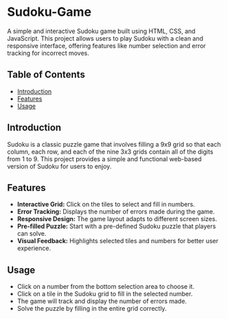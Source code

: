 # Sudoku-Game

A simple and interactive Sudoku game built using HTML, CSS, and JavaScript. This project allows users to play Sudoku with a clean and responsive interface, offering features like number selection and error tracking for incorrect moves.

## Table of Contents

- [Introduction](#introduction)
- [Features](#features)
- [Usage](#usage)

## Introduction

Sudoku is a classic puzzle game that involves filling a 9x9 grid so that each column, each row, and each of the nine 3x3 grids contain all of the digits from 1 to 9. This project provides a simple and functional web-based version of Sudoku for users to enjoy.

## Features

- **Interactive Grid:** Click on the tiles to select and fill in numbers.
- **Error Tracking:** Displays the number of errors made during the game.
- **Responsive Design:** The game layout adapts to different screen sizes.
- **Pre-filled Puzzle:** Start with a pre-defined Sudoku puzzle that players can solve.
- **Visual Feedback:** Highlights selected tiles and numbers for better user experience.

## Usage

- Click on a number from the bottom selection area to choose it.
- Click on a tile in the Sudoku grid to fill in the selected number.
- The game will track and display the number of errors made.
- Solve the puzzle by filling in the entire grid correctly.



